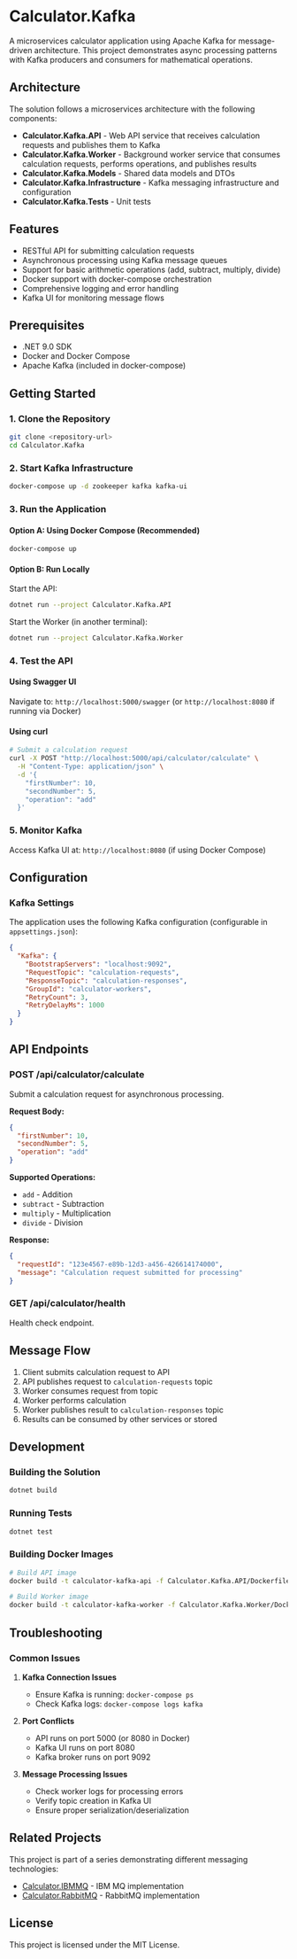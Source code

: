 # Calculator.Kafka

A microservices calculator application using Apache Kafka for message-driven architecture. This project demonstrates async processing patterns with Kafka producers and consumers for mathematical operations.

## Architecture

The solution follows a microservices architecture with the following components:

- **Calculator.Kafka.API** - Web API service that receives calculation requests and publishes them to Kafka
- **Calculator.Kafka.Worker** - Background worker service that consumes calculation requests, performs operations, and publishes results
- **Calculator.Kafka.Models** - Shared data models and DTOs
- **Calculator.Kafka.Infrastructure** - Kafka messaging infrastructure and configuration
- **Calculator.Kafka.Tests** - Unit tests

## Features

- RESTful API for submitting calculation requests
- Asynchronous processing using Kafka message queues
- Support for basic arithmetic operations (add, subtract, multiply, divide)
- Docker support with docker-compose orchestration
- Comprehensive logging and error handling
- Kafka UI for monitoring message flows

## Prerequisites

- .NET 9.0 SDK
- Docker and Docker Compose
- Apache Kafka (included in docker-compose)

## Getting Started

### 1. Clone the Repository

```bash
git clone <repository-url>
cd Calculator.Kafka
```

### 2. Start Kafka Infrastructure

```bash
docker-compose up -d zookeeper kafka kafka-ui
```

### 3. Run the Application

#### Option A: Using Docker Compose (Recommended)

```bash
docker-compose up
```

#### Option B: Run Locally

Start the API:
```bash
dotnet run --project Calculator.Kafka.API
```

Start the Worker (in another terminal):
```bash
dotnet run --project Calculator.Kafka.Worker
```

### 4. Test the API

#### Using Swagger UI
Navigate to: `http://localhost:5000/swagger` (or `http://localhost:8080` if running via Docker)

#### Using curl
```bash
# Submit a calculation request
curl -X POST "http://localhost:5000/api/calculator/calculate" \
  -H "Content-Type: application/json" \
  -d '{
    "firstNumber": 10,
    "secondNumber": 5,
    "operation": "add"
  }'
```

### 5. Monitor Kafka

Access Kafka UI at: `http://localhost:8080` (if using Docker Compose)

## Configuration

### Kafka Settings

The application uses the following Kafka configuration (configurable in `appsettings.json`):

```json
{
  "Kafka": {
    "BootstrapServers": "localhost:9092",
    "RequestTopic": "calculation-requests",
    "ResponseTopic": "calculation-responses",
    "GroupId": "calculator-workers",
    "RetryCount": 3,
    "RetryDelayMs": 1000
  }
}
```

## API Endpoints

### POST /api/calculator/calculate

Submit a calculation request for asynchronous processing.

**Request Body:**
```json
{
  "firstNumber": 10,
  "secondNumber": 5,
  "operation": "add"
}
```

**Supported Operations:**
- `add` - Addition
- `subtract` - Subtraction
- `multiply` - Multiplication
- `divide` - Division

**Response:**
```json
{
  "requestId": "123e4567-e89b-12d3-a456-426614174000",
  "message": "Calculation request submitted for processing"
}
```

### GET /api/calculator/health

Health check endpoint.

## Message Flow

1. Client submits calculation request to API
2. API publishes request to `calculation-requests` topic
3. Worker consumes request from topic
4. Worker performs calculation
5. Worker publishes result to `calculation-responses` topic
6. Results can be consumed by other services or stored

## Development

### Building the Solution

```bash
dotnet build
```

### Running Tests

```bash
dotnet test
```

### Building Docker Images

```bash
# Build API image
docker build -t calculator-kafka-api -f Calculator.Kafka.API/Dockerfile .

# Build Worker image
docker build -t calculator-kafka-worker -f Calculator.Kafka.Worker/Dockerfile .
```

## Troubleshooting

### Common Issues

1. **Kafka Connection Issues**
   - Ensure Kafka is running: `docker-compose ps`
   - Check Kafka logs: `docker-compose logs kafka`

2. **Port Conflicts**
   - API runs on port 5000 (or 8080 in Docker)
   - Kafka UI runs on port 8080
   - Kafka broker runs on port 9092

3. **Message Processing Issues**
   - Check worker logs for processing errors
   - Verify topic creation in Kafka UI
   - Ensure proper serialization/deserialization

## Related Projects

This project is part of a series demonstrating different messaging technologies:
- [Calculator.IBMMQ](https://github.com/pskumar81/Calculator.IBMMQ) - IBM MQ implementation
- [Calculator.RabbitMQ](https://github.com/pskumar81/Calculator.RabbitMQ) - RabbitMQ implementation

## License

This project is licensed under the MIT License.